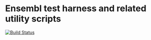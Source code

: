 # Ensembl test harness and related utility scripts

[![Build Status](https://travis-ci.org/Ensembl/ensembl-test.svg?branch=release/113)][travis]

[travis]: https://travis-ci.org/Ensembl/ensembl-test
